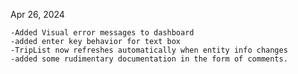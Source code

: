 Apr 26, 2024

    -Added Visual error messages to dashboard
    -added enter key behavior for text box
    -TripList now refreshes automatically when entity info changes
    -added some rudimentary documentation in the form of comments. 
